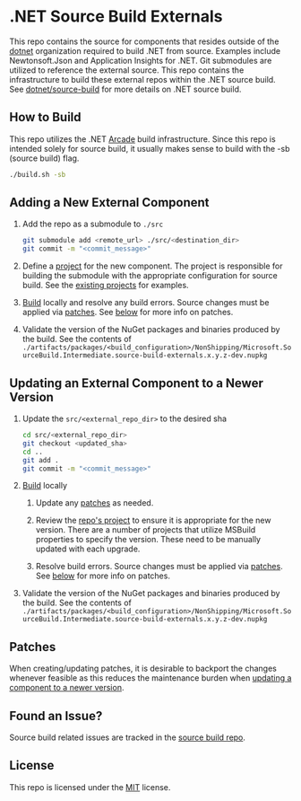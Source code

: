 # .NET Source Build Externals

This repo contains the source for components that resides outside of the [dotnet](https://github.com/dotnet)
organization required to build .NET from source. Examples include Newtonsoft.Json
and Application Insights for .NET. Git submodules are utilized to reference the
external source. This repo contains the infrastructure to build these external
repos within the .NET source build. See
[dotnet/source-build](https://github.com/dotnet/source-build) for more details on
.NET source build.

## How to Build

This repo utilizes the .NET [Arcade](https://github.com/dotnet/arcade) build
infrastructure. Since this repo is intended solely for source build, it usually
 makes sense to build with the -sb (source build) flag.

``` bash
./build.sh -sb
```

## Adding a New External Component

1. Add the repo as a submodule to `./src`

    ```bash
    git submodule add <remote_url> ./src/<destination_dir>
    git commit -m "<commit_message>"
    ```

1. Define a [project](repo-projects) for the new component. The project
is responsible for building the submodule with the appropriate configuration for
source build. See the [existing projects](repo-projects) for examples.

1. [Build](#how-to-build) locally and resolve any build errors. Source changes
must be applied via [patches](patches). See [below](#patches) for more info on patches.

1. Validate the version of the NuGet packages and binaries produced by the build. See the contents of
`./artifacts/packages/<build_configuration>/NonShipping/Microsoft.SourceBuild.Intermediate.source-build-externals.x.y.z-dev.nupkg`

## Updating an External Component to a Newer Version

1. Update the `src/<external_repo_dir>` to the desired sha

    ``` bash
    cd src/<external_repo_dir>
    git checkout <updated_sha>
    cd ..
    git add .
    git commit -m "<commit_message>"
    ```

1. [Build](#how-to-build) locally

    1. Update any [patches](patches) as needed.

    1. Review the [repo's project](repo-projects) to ensure it is appropriate for the new version.
    There are a number of projects that utilize MSBuild properties to specify the version.
    These need to be manually updated with each upgrade.

    1. Resolve build errors. Source changes must be applied via [patches](patches).  See [below](#patches) for more info on patches.

1. Validate the version of the NuGet packages and binaries produced by the build. See the contents of
`./artifacts/packages/<build_configuration>/NonShipping/Microsoft.SourceBuild.Intermediate.source-build-externals.x.y.z-dev.nupkg`

## Patches

When creating/updating patches, it is desirable to backport the changes whenever feasible as this reduces
the maintenance burden when [updating a component to a newer version](#updating-an-external-component-to-a-newer-version).

## Found an Issue?

Source build related issues are tracked in the [source build repo](https://github.com/dotnet/source-build/).

## License

This repo is licensed under the [MIT](LICENSE.txt) license.
